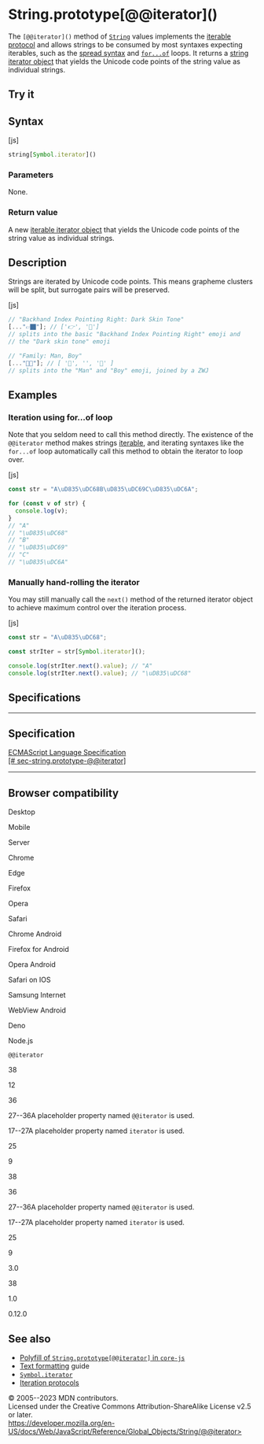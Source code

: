 String.prototype\[@\@iterator\]()
=================================

 
The `[@@iterator]()` method of [`String`](../string) values implements
the [iterable protocol](../../iteration_protocols) and allows strings to
be consumed by most syntaxes expecting iterables, such as the [spread
syntax](../../operators/spread_syntax) and
[`for...of`](../../statements/for...of) loops. It returns a [string
iterator object](../iterator) that yields the Unicode code points of the
string value as individual strings.


 
Try it 
------

 



 
Syntax
------

 
 
 
[js]


```js
string[Symbol.iterator]()
```




 
### Parameters

 
None.



 
### Return value 

 
A new [iterable iterator object](../iterator) that yields the Unicode
code points of the string value as individual strings.



 
Description
-----------

 
Strings are iterated by Unicode code points. This means grapheme
clusters will be split, but surrogate pairs will be preserved.

 
 
[js]


```js
// "Backhand Index Pointing Right: Dark Skin Tone"
[..."👉🏿"]; // ['👉', '🏿']
// splits into the basic "Backhand Index Pointing Right" emoji and
// the "Dark skin tone" emoji

// "Family: Man, Boy"
[..."👨‍👦"]; // [ '👨', '‍', '👦' ]
// splits into the "Man" and "Boy" emoji, joined by a ZWJ
```




 
Examples
--------


 
### Iteration using for\...of loop 

 
Note that you seldom need to call this method directly. The existence of
the `@@iterator` method makes strings
[iterable](../../iteration_protocols#the_iterable_protocol), and
iterating syntaxes like the `for...of` loop automatically call this
method to obtain the iterator to loop over.

 
 
[js]


```js
const str = "A\uD835\uDC68B\uD835\uDC69C\uD835\uDC6A";

for (const v of str) {
  console.log(v);
}
// "A"
// "\uD835\uDC68"
// "B"
// "\uD835\uDC69"
// "C"
// "\uD835\uDC6A"
```




 
### Manually hand-rolling the iterator 

 
You may still manually call the `next()` method of the returned iterator
object to achieve maximum control over the iteration process.

 
 
[js]


```js
const str = "A\uD835\uDC68";

const strIter = str[Symbol.iterator]();

console.log(strIter.next().value); // "A"
console.log(strIter.next().value); // "\uD835\uDC68"
```




Specifications
--------------

 
  ------------------------------------------------------------------------------------------------------------------------------------
  Specification
  ------------------------------------------------------------------------------------------------------------------------------------
  [ECMAScript Language Specification\
  [\#
  sec-string.prototype-@\@iterator]](https://tc39.es/ecma262/multipage/text-processing.html#sec-string.prototype-@@iterator)

  ------------------------------------------------------------------------------------------------------------------------------------


Browser compatibility 
---------------------

 


Desktop

Mobile

Server

Chrome

Edge

Firefox

Opera

Safari

Chrome Android

Firefox for Android

Opera Android

Safari on IOS

Samsung Internet

WebView Android

Deno

Node.js

`@@iterator`

38

12

36

27--36A placeholder property named `@@iterator` is used.

17--27A placeholder property named `iterator` is used.

25

9

38

36

27--36A placeholder property named `@@iterator` is used.

17--27A placeholder property named `iterator` is used.

25

9

3.0

38

1.0

0.12.0

 
See also 
--------

 
-   [Polyfill of `String.prototype[@@iterator]` in
    `core-js`](https://github.com/zloirock/core-js#ecmascript-string-and-regexp)
-   [Text
    formatting](https://developer.mozilla.org/en-US/docs/Web/JavaScript/Guide/Text_formatting)
    guide
-   [`Symbol.iterator`](../symbol/iterator)
-   [Iteration protocols](../../iteration_protocols)



 
© 2005--2023 MDN contributors.\
Licensed under the Creative Commons Attribution-ShareAlike License v2.5
or later.\
https://developer.mozilla.org/en-US/docs/Web/JavaScript/Reference/Global_Objects/String/@@iterator>

